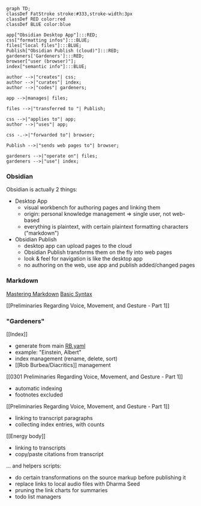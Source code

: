 ```mermaid
graph TD;
classDef FatStroke stroke:#333,stroke-width:3px
classDef RED color:red
classDef BLUE color:blue

app["Obsidian Desktop App"]:::RED;
css["formatting infos"]:::BLUE;
files["local files"]:::BLUE;
Publish["Obsidian Publish (cloud)"]:::RED;
gardeners['Gardeners']:::RED;
browser["user (browser)"];
index["semantic info"]:::BLUE;

author -->|"creates"| css;
author -->|"curates"| index;
author -->|"codes"| gardeners;

app -->|manages| files;

files -->|"transferred to "| Publish;
 
css -->|"applies to"| app;
author -->|"uses"| app;
 
css -.->|"forwarded to"| browser;

Publish -->|"sends web pages to"| browser;
 
gardeners -->|"operate on"| files;
gardeners -->|"use"| index;
```

### Obsidian
Obsidian is actually 2 things:

- Desktop App
	- visual workbench for authoring pages and linking them
	- origin: personal knowledge management => single user, not web-based
	- everything is plaintext, with certain plaintext formatting characters ("markdown")
- Obsidian Publish
	- desktop app can upload pages to the cloud
	- Obsidian Publish transforms them on the fly into web pages
	- look & feel for navigation is like the desktop app
	- no authoring on the web, use app and publish added/changed pages

### Markdown
[Mastering Markdown](https://guides.github.com/features/mastering-markdown/)
[Basic Syntax](https://www.markdownguide.org/basic-syntax/)

[[Preliminaries Regarding Voice, Movement, and Gesture - Part 1]]

### "Gardeners"
[[Index]]
- generate from main [RB.yaml](file:///S:/work/Python/HAF/RB.yaml)
- example: "Einstein, Albert"
- index management (rename, delete, sort)
- [[Rob Burbea/Diacritics]] management

[[0301 Preliminaries Regarding Voice, Movement, and Gesture - Part 1]]
- automatic indexing
- footnotes excluded

[[Preliminaries Regarding Voice, Movement, and Gesture - Part 1]]
- linking to transcript paragraphs
- collecting index entries, with counts

[[Energy body]]
- linking to transcripts
- copy/paste citations from transcript

... and helpers scripts:
- do certain transformations on the source markup before publishing it
- replace links to local audio files with Dharma Seed
- pruning the link charts for summaries
- todo list managers
